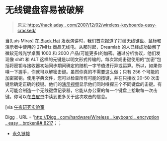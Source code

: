 # 无线键盘容易被破解

> 原文:[https://hack aday . com/2007/12/02/wireless-keyboards-easy-cracked/](https://hackaday.com/2007/12/02/wireless-keyboards-easily-cracked/)

当[Luis Miras] [在 Black Hat](http://homeentertainment.hackaday.com/2007/08/02/black-hat-2007-other-wireless/) 发表演讲时，我们首次报道了打破无线键盘、鼠标和演示者中使用的 27MHz 商品无线电。从那时起，Dreamlab 的人已经成功破解了微软无线光学桌面 1000 和 2000 产品(可能更多)的加密。通过分析协议，他们发现像 shift 和 ALT 这样的元键是以明文形式传输的。每次常规击键使用的“加密”包括将密钥与接收器初始同步期间确定的随机一字节值进行异或运算。所以，如果你嗅一下握手，你就可以解密击键。虽然你真的不需要这么做；只有 256 个可能的加密密钥。使用字典文件，您可以检查所有可能的按键，并在只接收 20-50 次击键后确定正确的按键。他们的[演示视频](http://www.remote-exploit.org/max/automated.html)显示他们同时嗅探三个不同键盘的击键。有人可能会制造一个无线键盘记录器，它能从办公室的每一个键盘上拾取每一次击键。你可以在[白皮书](http://www.dreamlab.net/download/articles/27_Mhz_keyboard_insecurities.pdf)中读到更多关于这次攻击的信息。

[via [午夜研究实验室](http://midnightresearch.com/pages/we-know-what-you-typed-last-summer/)

Digg _ URL = '[http://Digg . com/hardware/Wireless _ keyboard _ encryption _ easy _ broken&# 8217](http://digg.com/hardware/Wireless_keyboard_encryption_easily_broken&#8217)；；

*   [永久链接](http://www.dreamlab.net/download/articles/27_Mhz_keyboard_insecurities.pdf)